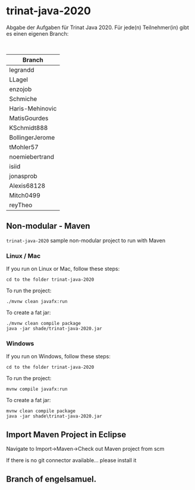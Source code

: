 # trinat-java-2020

Abgabe der Aufgaben für Trinat Java 2020. Für jede(n) Teilnehmer(in) gibt es einen eigenen Branch:

<br>

Branch              |
--------------------|
legrandd			|
LLagel				|
enzojob 			|
Schmiche 			|
Haris-Mehinovic 	|
MatisGourdes 		|
KSchmidt888 		|
BollingerJerome 	|
tMohler57 			|
noemiebertrand 		|
isiid 				|
jonasprob 			|
Alexis68128 		|
Mitch0499 			|
reyTheo 			|


## Non-modular - Maven

`trinat-java-2020` sample non-modular project to run with Maven

### Linux / Mac

If you run on Linux or Mac, follow these steps:

    cd to the folder trinat-java-2020

To run the project:

    ./mvnw clean javafx:run

To create a fat jar:

    ./mvnw clean compile package
    java -jar shade/trinat-java-2020.jar


### Windows

If you run on Windows, follow these steps:

    cd to the folder trinat-java-2020

To run the project:

    mvnw compile javafx:run

To create a fat jar:

    mvnw clean compile package
    java -jar shade\trinat-java-2020.jar


## Import Maven Project in Eclipse

Navigate to Import->Maven->Check out Maven project from scm

If there is no git connector available... please install it


## Branch of engelsamuel.
